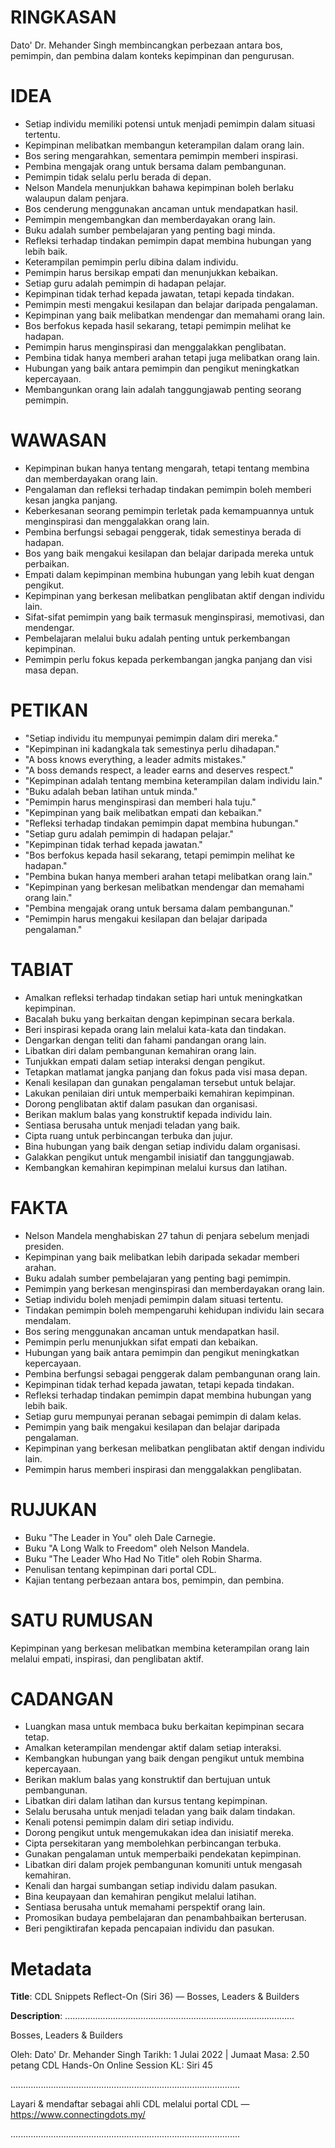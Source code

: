 # RINGKASAN
Dato' Dr. Mehander Singh membincangkan perbezaan antara bos, pemimpin, dan pembina dalam konteks kepimpinan dan pengurusan.

# IDEA
- Setiap individu memiliki potensi untuk menjadi pemimpin dalam situasi tertentu.
- Kepimpinan melibatkan membangun keterampilan dalam orang lain.
- Bos sering mengarahkan, sementara pemimpin memberi inspirasi.
- Pembina mengajak orang untuk bersama dalam pembangunan.
- Pemimpin tidak selalu perlu berada di depan.
- Nelson Mandela menunjukkan bahawa kepimpinan boleh berlaku walaupun dalam penjara.
- Bos cenderung menggunakan ancaman untuk mendapatkan hasil.
- Pemimpin mengembangkan dan memberdayakan orang lain.
- Buku adalah sumber pembelajaran yang penting bagi minda.
- Refleksi terhadap tindakan pemimpin dapat membina hubungan yang lebih baik.
- Keterampilan pemimpin perlu dibina dalam individu.
- Pemimpin harus bersikap empati dan menunjukkan kebaikan.
- Setiap guru adalah pemimpin di hadapan pelajar.
- Kepimpinan tidak terhad kepada jawatan, tetapi kepada tindakan.
- Pemimpin mesti mengakui kesilapan dan belajar daripada pengalaman.
- Kepimpinan yang baik melibatkan mendengar dan memahami orang lain.
- Bos berfokus kepada hasil sekarang, tetapi pemimpin melihat ke hadapan.
- Pemimpin harus menginspirasi dan menggalakkan penglibatan.
- Pembina tidak hanya memberi arahan tetapi juga melibatkan orang lain.
- Hubungan yang baik antara pemimpin dan pengikut meningkatkan kepercayaan.
- Membangunkan orang lain adalah tanggungjawab penting seorang pemimpin.

# WAWASAN
- Kepimpinan bukan hanya tentang mengarah, tetapi tentang membina dan memberdayakan orang lain.
- Pengalaman dan refleksi terhadap tindakan pemimpin boleh memberi kesan jangka panjang.
- Keberkesanan seorang pemimpin terletak pada kemampuannya untuk menginspirasi dan menggalakkan orang lain.
- Pembina berfungsi sebagai penggerak, tidak semestinya berada di hadapan.
- Bos yang baik mengakui kesilapan dan belajar daripada mereka untuk perbaikan.
- Empati dalam kepimpinan membina hubungan yang lebih kuat dengan pengikut.
- Kepimpinan yang berkesan melibatkan penglibatan aktif dengan individu lain.
- Sifat-sifat pemimpin yang baik termasuk menginspirasi, memotivasi, dan mendengar.
- Pembelajaran melalui buku adalah penting untuk perkembangan kepimpinan.
- Pemimpin perlu fokus kepada perkembangan jangka panjang dan visi masa depan.

# PETIKAN
- "Setiap individu itu mempunyai pemimpin dalam diri mereka."
- "Kepimpinan ini kadangkala tak semestinya perlu dihadapan."
- "A boss knows everything, a leader admits mistakes."
- "A boss demands respect, a leader earns and deserves respect."
- "Kepimpinan adalah tentang membina keterampilan dalam individu lain."
- "Buku adalah beban latihan untuk minda."
- "Pemimpin harus menginspirasi dan memberi hala tuju."
- "Kepimpinan yang baik melibatkan empati dan kebaikan."
- "Refleksi terhadap tindakan pemimpin dapat membina hubungan."
- "Setiap guru adalah pemimpin di hadapan pelajar."
- "Kepimpinan tidak terhad kepada jawatan."
- "Bos berfokus kepada hasil sekarang, tetapi pemimpin melihat ke hadapan."
- "Pembina bukan hanya memberi arahan tetapi melibatkan orang lain."
- "Kepimpinan yang berkesan melibatkan mendengar dan memahami orang lain."
- "Pembina mengajak orang untuk bersama dalam pembangunan."
- "Pemimpin harus mengakui kesilapan dan belajar daripada pengalaman."

# TABIAT
- Amalkan refleksi terhadap tindakan setiap hari untuk meningkatkan kepimpinan.
- Bacalah buku yang berkaitan dengan kepimpinan secara berkala.
- Beri inspirasi kepada orang lain melalui kata-kata dan tindakan.
- Dengarkan dengan teliti dan fahami pandangan orang lain.
- Libatkan diri dalam pembangunan kemahiran orang lain.
- Tunjukkan empati dalam setiap interaksi dengan pengikut.
- Tetapkan matlamat jangka panjang dan fokus pada visi masa depan.
- Kenali kesilapan dan gunakan pengalaman tersebut untuk belajar.
- Lakukan penilaian diri untuk memperbaiki kemahiran kepimpinan.
- Dorong penglibatan aktif dalam pasukan dan organisasi.
- Berikan maklum balas yang konstruktif kepada individu lain.
- Sentiasa berusaha untuk menjadi teladan yang baik.
- Cipta ruang untuk perbincangan terbuka dan jujur.
- Bina hubungan yang baik dengan setiap individu dalam organisasi.
- Galakkan pengikut untuk mengambil inisiatif dan tanggungjawab.
- Kembangkan kemahiran kepimpinan melalui kursus dan latihan.

# FAKTA
- Nelson Mandela menghabiskan 27 tahun di penjara sebelum menjadi presiden.
- Kepimpinan yang baik melibatkan lebih daripada sekadar memberi arahan.
- Buku adalah sumber pembelajaran yang penting bagi pemimpin.
- Pemimpin yang berkesan menginspirasi dan memberdayakan orang lain.
- Setiap individu boleh menjadi pemimpin dalam situasi tertentu.
- Tindakan pemimpin boleh mempengaruhi kehidupan individu lain secara mendalam.
- Bos sering menggunakan ancaman untuk mendapatkan hasil.
- Pemimpin perlu menunjukkan sifat empati dan kebaikan.
- Hubungan yang baik antara pemimpin dan pengikut meningkatkan kepercayaan.
- Pembina berfungsi sebagai penggerak dalam pembangunan orang lain.
- Kepimpinan tidak terhad kepada jawatan, tetapi kepada tindakan.
- Refleksi terhadap tindakan pemimpin dapat membina hubungan yang lebih baik.
- Setiap guru mempunyai peranan sebagai pemimpin di dalam kelas.
- Pemimpin yang baik mengakui kesilapan dan belajar daripada pengalaman.
- Kepimpinan yang berkesan melibatkan penglibatan aktif dengan individu lain.
- Pemimpin harus memberi inspirasi dan menggalakkan penglibatan.

# RUJUKAN
- Buku "The Leader in You" oleh Dale Carnegie.
- Buku "A Long Walk to Freedom" oleh Nelson Mandela.
- Buku "The Leader Who Had No Title" oleh Robin Sharma.
- Penulisan tentang kepimpinan dari portal CDL.
- Kajian tentang perbezaan antara bos, pemimpin, dan pembina.

# SATU RUMUSAN
Kepimpinan yang berkesan melibatkan membina keterampilan orang lain melalui empati, inspirasi, dan penglibatan aktif.

# CADANGAN
- Luangkan masa untuk membaca buku berkaitan kepimpinan secara tetap.
- Amalkan keterampilan mendengar aktif dalam setiap interaksi.
- Kembangkan hubungan yang baik dengan pengikut untuk membina kepercayaan.
- Berikan maklum balas yang konstruktif dan bertujuan untuk pembangunan.
- Libatkan diri dalam latihan dan kursus tentang kepimpinan.
- Selalu berusaha untuk menjadi teladan yang baik dalam tindakan.
- Kenali potensi pemimpin dalam diri setiap individu.
- Dorong pengikut untuk mengemukakan idea dan inisiatif mereka.
- Cipta persekitaran yang membolehkan perbincangan terbuka.
- Gunakan pengalaman untuk memperbaiki pendekatan kepimpinan.
- Libatkan diri dalam projek pembangunan komuniti untuk mengasah kemahiran.
- Kenali dan hargai sumbangan setiap individu dalam pasukan.
- Bina keupayaan dan kemahiran pengikut melalui latihan.
- Sentiasa berusaha untuk memahami perspektif orang lain.
- Promosikan budaya pembelajaran dan penambahbaikan berterusan.
- Beri pengiktirafan kepada pencapaian individu dan pasukan.

# Metadata
**Title**: CDL Snippets Reflect-On (Siri 36) — Bosses, Leaders & Builders

**Description**: ...........................................................................................

Bosses, Leaders & Builders

Oleh: Dato' Dr. Mehander Singh
Tarikh: 1 Julai 2022   |   Jumaat
Masa: 2.50 petang
CDL Hands-On Online Session KL: Siri 45

...........................................................................................

Layari & mendaftar sebagai ahli CDL melalui portal CDL — https://www.connectingdots.my/

...........................................................................................